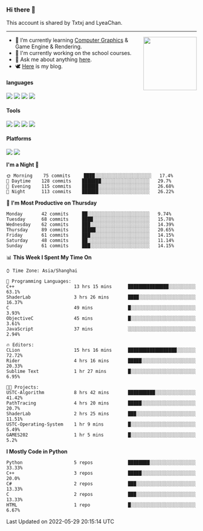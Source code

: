### Hi there 👋

This account is shared by Txtxj and LyeaChan.

---

<img align="right" height="141" src="https://github-readme-stats.vercel.app/api?username=txtxj&theme=tokyonight&show_icons=true&count_private=true">

- 🌱 I’m currently learning [Computer Graphics](https://github.com/txtxj/GAMES101) & Game Engine & Rendering.
- 🐶 I'm currently working on the school courses.
- 💬 Ask me about anything [here](https://github.com/txtxj/txtxj/issues).
- 🕊️ [Here](https://txtxj.top) is my blog.

#### languages

![](https://img.shields.io/badge/C++-00599C?logo=cplusplus&logoColor=fff)
![](https://img.shields.io/badge/Python-3e74a2?logo=python&logoColor=fff)
![](https://img.shields.io/badge/C%23-239120?logo=csharp&logoColor=fff)
![](https://img.shields.io/badge/C-A8B9CC?logo=c&logoColor=555)


#### Tools

![](https://img.shields.io/badge/JetBrains-000000?logo=jetbrains&logoColor=fff)
![](https://img.shields.io/badge/SublimeText_3-FF9800?logo=sublimetext&logoColor=fff)
![](https://img.shields.io/badge/UE_4-0E1128?logo=unrealengine&logoColor=fff)
![](https://img.shields.io/badge/unity-FFFFFF?logo=unity&logoColor=000)

#### Platforms

![](https://img.shields.io/badge/Ubuntu_20.04-E95420?logo=ubuntu&logoColor=fff)
![](https://img.shields.io/badge/Windows_10-0078D6?logo=windows&logoColor=fff)


<!--START_SECTION:waka-->
**I'm a Night 🦉** 

```text
🌞 Morning    75 commits     ████░░░░░░░░░░░░░░░░░░░░░   17.4% 
🌆 Daytime    128 commits    ███████░░░░░░░░░░░░░░░░░░   29.7% 
🌃 Evening    115 commits    ██████░░░░░░░░░░░░░░░░░░░   26.68% 
🌙 Night      113 commits    ██████░░░░░░░░░░░░░░░░░░░   26.22%

```
📅 **I'm Most Productive on Thursday** 

```text
Monday       42 commits     ██░░░░░░░░░░░░░░░░░░░░░░░   9.74% 
Tuesday      68 commits     ████░░░░░░░░░░░░░░░░░░░░░   15.78% 
Wednesday    62 commits     ███░░░░░░░░░░░░░░░░░░░░░░   14.39% 
Thursday     89 commits     █████░░░░░░░░░░░░░░░░░░░░   20.65% 
Friday       61 commits     ███░░░░░░░░░░░░░░░░░░░░░░   14.15% 
Saturday     48 commits     ██░░░░░░░░░░░░░░░░░░░░░░░   11.14% 
Sunday       61 commits     ███░░░░░░░░░░░░░░░░░░░░░░   14.15%

```


📊 **This Week I Spent My Time On** 

```text
⌚︎ Time Zone: Asia/Shanghai

💬 Programming Languages: 
C++                      13 hrs 15 mins      ███████████████░░░░░░░░░░   63.1% 
ShaderLab                3 hrs 26 mins       ████░░░░░░░░░░░░░░░░░░░░░   16.37% 
C                        49 mins             █░░░░░░░░░░░░░░░░░░░░░░░░   3.93% 
ObjectiveC               45 mins             █░░░░░░░░░░░░░░░░░░░░░░░░   3.61% 
JavaScript               37 mins             ░░░░░░░░░░░░░░░░░░░░░░░░░   2.94%

🔥 Editors: 
CLion                    15 hrs 16 mins      ██████████████████░░░░░░░   72.72% 
Rider                    4 hrs 16 mins       █████░░░░░░░░░░░░░░░░░░░░   20.33% 
Sublime Text             1 hr 27 mins        █░░░░░░░░░░░░░░░░░░░░░░░░   6.95%

🐱‍💻 Projects: 
USTC-Algorithm           8 hrs 42 mins       ██████████░░░░░░░░░░░░░░░   41.42% 
PathTracing              4 hrs 20 mins       █████░░░░░░░░░░░░░░░░░░░░   20.7% 
ShaderLab                2 hrs 25 mins       ███░░░░░░░░░░░░░░░░░░░░░░   11.51% 
USTC-Operating-System    1 hr 9 mins         █░░░░░░░░░░░░░░░░░░░░░░░░   5.49% 
GAMES202                 1 hr 5 mins         █░░░░░░░░░░░░░░░░░░░░░░░░   5.2%

```

**I Mostly Code in Python** 

```text
Python                   5 repos             ████████░░░░░░░░░░░░░░░░░   33.33% 
C++                      3 repos             █████░░░░░░░░░░░░░░░░░░░░   20.0% 
C#                       2 repos             ███░░░░░░░░░░░░░░░░░░░░░░   13.33% 
C                        2 repos             ███░░░░░░░░░░░░░░░░░░░░░░   13.33% 
HTML                     1 repo              █░░░░░░░░░░░░░░░░░░░░░░░░   6.67%

```



 Last Updated on 2022-05-29 20:15:14 UTC
<!--END_SECTION:waka-->

